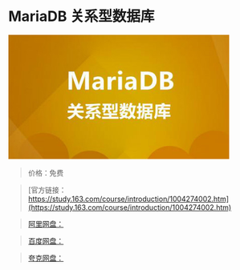 # MariaDB 关系型数据库

![img](../../../assets/study163/free/DD064ADBB1897F6FF59285B321155633.jpg)

> 价格：免费

> [官方链接：https://study.163.com/course/introduction/1004274002.htm](https://study.163.com/course/introduction/1004274002.htm)

> [阿里网盘：]()

> [百度网盘：]()

> [夸克网盘：]()
